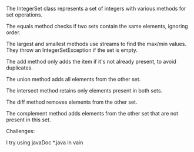 The IntegerSet class represents a set of integers with various methods for set operations.


The equals method checks if two sets contain the same elements, ignoring order.

The largest and smallest methods use streams to find the max/min values. They throw an IntegerSetException if the set is empty.

The add method only adds the item if it's not already present, to avoid duplicates.

The union method adds all elements from the other set.

The intersect method retains only elements present in both sets.

The diff method removes elements from the other set.

The complement method adds elements from the other set that are not present in this set. 


Challenges:

I try using javaDoc *.java in vain
